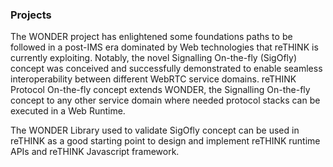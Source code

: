 ### Projects

The WONDER project has enlightened some foundations 
paths to be followed in a post-IMS era dominated by Web technologies that reTHINK is currently exploiting. Notably, the novel Signalling On-the-fly (SigOfly) concept was conceived and successfully demonstrated to enable seamless interoperability between different WebRTC service domains. reTHINK Protocol On-the-fly concept extends WONDER, the Signalling On-the-fly concept to any other service domain where needed protocol stacks can be executed in a Web Runtime. 

The WONDER Library used to validate SigOfly concept can be used in reTHINK as a good starting point to design and implement reTHINK runtime APIs and reTHINK Javascript framework.

